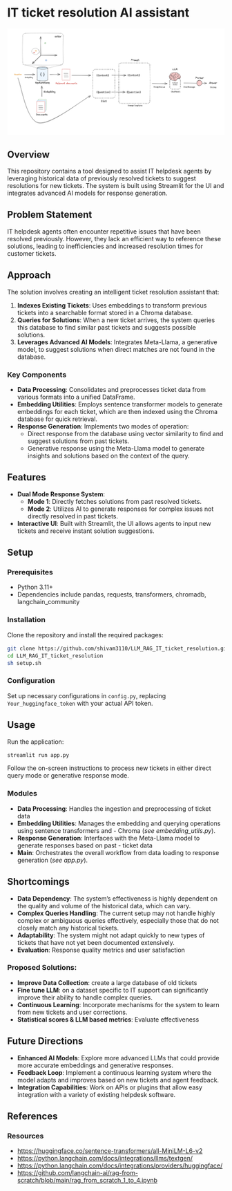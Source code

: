 # IT ticket resolution AI assistant 

![alt text](rag_lanchain.png)
## Overview
This repository contains a tool designed to assist IT helpdesk agents by leveraging historical data of previously resolved tickets to suggest resolutions for new tickets. The system is built using Streamlit for the UI and integrates advanced AI models for response generation.

## Problem Statement
IT helpdesk agents often encounter repetitive issues that have been resolved previously. However, they lack an efficient way to reference these solutions, leading to inefficiencies and increased resolution times for customer tickets.

## Approach
The solution involves creating an intelligent ticket resolution assistant that:
1. **Indexes Existing Tickets**: Uses embeddings to transform previous tickets into a searchable format stored in a Chroma database.
2. **Queries for Solutions**: When a new ticket arrives, the system queries this database to find similar past tickets and suggests possible solutions.
3. **Leverages Advanced AI Models**: Integrates Meta-Llama, a generative model, to suggest solutions when direct matches are not found in the database.

### Key Components
- **Data Processing**: Consolidates and preprocesses ticket data from various formats into a unified DataFrame.
- **Embedding Utilities**: Employs sentence transformer models to generate embeddings for each ticket, which are then indexed using the Chroma database for quick retrieval.
- **Response Generation**: Implements two modes of operation:
  - Direct response from the database using vector similarity to find and suggest solutions from past tickets.
  - Generative response using the Meta-Llama model to generate insights and solutions based on the context of the query.

## Features
- **Dual Mode Response System**:
  - **Mode 1**: Directly fetches solutions from past resolved tickets.
  - **Mode 2**: Utilizes AI to generate responses for complex issues not directly resolved in past tickets.
- **Interactive UI**: Built with Streamlit, the UI allows agents to input new tickets and receive instant solution suggestions.

## Setup
### Prerequisites
- Python 3.11+
- Dependencies include pandas, requests, transformers, chromadb, langchain_community

### Installation
Clone the repository and install the required packages:
```bash
git clone https://github.com/shivam3110/LLM_RAG_IT_ticket_resolution.git
cd LLM_RAG_IT_ticket_resolution
sh setup.sh
```

### Configuration
Set up necessary configurations in `config.py`, replacing `Your_huggingface_token` with your actual API token.

## Usage
Run the application:
```bash
streamlit run app.py
``` 
Follow the on-screen instructions to process new tickets in either direct query mode or generative response mode.

### Modules
- **Data Processing**: Handles the ingestion and preprocessing of ticket data
- **Embedding Utilities**: Manages the embedding and querying operations using sentence transformers and - Chroma (*see embedding_utils.py*).
- **Response Generation**: Interfaces with the Meta-Llama model to generate responses based on past - ticket data
- **Main**: Orchestrates the overall workflow from data loading to response generation (*see app.py*).

## Shortcomings

- **Data Dependency**: The system’s effectiveness is highly dependent on the quality and volume of the historical data, which can vary.
- **Complex Queries Handling**: The current setup may not handle highly complex or ambiguous queries effectively, especially those that do not closely match any historical tickets.
- **Adaptability**: The system might not adapt quickly to new types of tickets that have not yet been documented extensively.
- **Evaluation**: Response quality metrics and user satisfaction

### Proposed Solutions: 

- **Improve Data Collection**: create a large database of old tickets
- **Fine tune LLM**: on a dataset specific to IT support can significantly improve their ability to handle complex queries.
- **Continuous Learning**: Incorporate mechanisms for the system to learn from new tickets and user corrections.
- **Statistical scores & LLM based metrics**: Evaluate effectiveness


## Future Directions

- **Enhanced AI Models**: Explore more advanced LLMs that could provide more accurate embeddings and generative responses.
- **Feedback Loop**: Implement a continuous learning system where the model adapts and improves based on new tickets and agent feedback.
- **Integration Capabilities**: Work on APIs or plugins that allow easy integration with a variety of existing helpdesk software.

## References

### Resources

- https://huggingface.co/sentence-transformers/all-MiniLM-L6-v2
- https://python.langchain.com/docs/integrations/llms/textgen/
- https://python.langchain.com/docs/integrations/providers/huggingface/
- https://github.com/langchain-ai/rag-from-scratch/blob/main/rag_from_scratch_1_to_4.ipynb

<!-- ### Acknowledgments
- Thanks to Aleph Alpha for providing the opportunity to engage in this case study.
- Special thanks to the open-source community for the tools and libraries utilized in this project. -->

